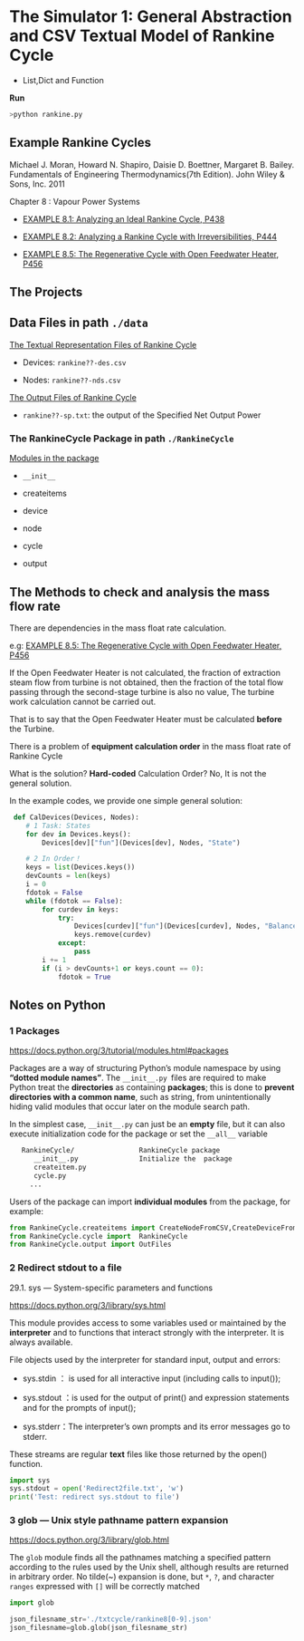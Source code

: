 #  The Simulator 1: General Abstraction and CSV Textual Model of Rankine Cycle 

* List,Dict and Function

**Run**

```bash
>python rankine.py
```

## Example Rankine Cycles

Michael J. Moran, Howard N. Shapiro, Daisie D. Boettner, Margaret B. Bailey. Fundamentals of Engineering Thermodynamics(7th Edition). John Wiley & Sons, Inc. 2011

Chapter 8 : Vapour Power Systems 

* [EXAMPLE 8.1: Analyzing an Ideal Rankine Cycle, P438](http://nbviewer.jupyter.org/github/PySEE/PyRankine/blob/master/notebook/RankineCycle81-82.ipynb)

* [EXAMPLE 8.2: Analyzing a Rankine Cycle with Irreversibilities, P444](http://nbviewer.jupyter.org/github/PySEE/PyRankine/blob/master/notebook/RankineCycle81-82.ipynb)    

* [EXAMPLE 8.5: The Regenerative Cycle with Open Feedwater Heater, P456](http://nbviewer.jupyter.org/github/PySEE/PyRankine/blob/master/notebook/RankineCycle85.ipynb)

## The Projects 

##  Data Files in path `./data` 

[The Textual Representation Files of Rankine Cycle](./data)

* Devices: `rankine??-des.csv`

* Nodes:   `rankine??-nds.csv`

[The Output Files of Rankine Cycle](./data) 

* `rankine??-sp.txt`: the output of the Specified Net Output Power

### The RankineCycle Package in path `./RankineCycle` 

[Modules in the package](./RankineCycle)

* `__init__`

* createitems

* device

* node

* cycle

* output

## The Methods to check and analysis the mass flow rate

There are dependencies in the mass float rate calculation.

e.g: [EXAMPLE 8.5: The Regenerative Cycle with Open Feedwater Heater, P456](http://nbviewer.jupyter.org/github/PySEE/PyRankine/blob/master/notebook/RankineCycle85.ipynb)

If the Open Feedwater Heater is not calculated, the fraction of extraction steam flow from turbine is not obtained, then the
fraction of the total flow passing through the second-stage turbine is also no value, The turbine work calculation cannot be carried out.

That is to say that the Open Feedwater Heater must be calculated **before** the Turbine.

There is a problem of **equipment calculation order** in the mass float rate of Rankine Cycle

What is the solution? **Hard-coded** Calculation Order? No, It is not the general solution.

In the example codes, we provide one simple general solution:

```python
 def CalDevices(Devices, Nodes):
    # 1 Task: States
    for dev in Devices.keys():
        Devices[dev]["fun"](Devices[dev], Nodes, "State")

    # 2 In Order！
    keys = list(Devices.keys())
    devCounts = len(keys)
    i = 0
    fdotok = False
    while (fdotok == False):
        for curdev in keys:
            try:
                Devices[curdev]["fun"](Devices[curdev], Nodes, "Balance")
                keys.remove(curdev)
            except:
                pass
        i += 1
        if (i > devCounts+1 or keys.count == 0):
            fdotok = True
```

## Notes on Python

### 1 Packages
   
   https://docs.python.org/3/tutorial/modules.html#packages

   Packages are a way of structuring Python’s module namespace by using **“dotted module names”**.
   The ` __init__.py  `files are required to make Python treat the **directories** as containing **packages**; 
   this is done to **prevent directories with a common name**, such as string, from unintentionally hiding valid modules that occur later on the module search path. 
   
   In the simplest case, ` __init__.py ` can just be an **empty** file, but it can also execute initialization code for the package or set the ` __all__ ` variable

```bash   
   RankineCycle/                RankineCycle package
      __init__.py               Initialize the  package
      createitem.py
      cycle.py
     ...
```

Users of the package can import **individual modules** from the package, for example:

```python
from RankineCycle.createitems import CreateNodeFromCSV,CreateDeviceFromCSV
from RankineCycle.cycle import  RankineCycle
from RankineCycle.output import OutFiles
```

### 2 Redirect **stdout** to a file

29.1. sys — System-specific parameters and functions

https://docs.python.org/3/library/sys.html

This module provides access to some variables used or maintained by the **interpreter** and to functions that interact strongly with the interpreter. It is always available.

File objects used by the interpreter for standard input, output and errors:

* sys.stdin ： is used for all interactive input (including calls to input());

* sys.stdout ：is used for the output of print() and expression statements and for the prompts of input();

* sys.stderr：The interpreter’s own prompts and its error messages go to stderr.

These streams are regular **text** files like those returned by the open() function. 

```python
import sys
sys.stdout = open('Redirect2file.txt', 'w')
print('Test: redirect sys.stdout to file')
```

### 3 glob — Unix style pathname pattern expansion

https://docs.python.org/3/library/glob.html

The `glob` module finds all the pathnames matching a specified pattern according to the rules used by the Unix shell, although results are returned in arbitrary order. No tilde(~) expansion is done, but `*`, `?`, and character `ranges` expressed with `[]` will be correctly matched

```python
import glob

json_filesname_str='./txtcycle/rankine8[0-9].json'
json_filesname=glob.glob(json_filesname_str)
```

